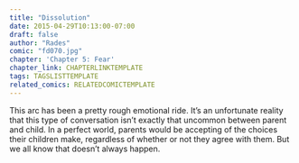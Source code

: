 ```yaml
---
title: "Dissolution"
date: 2015-04-29T10:13:00-07:00
draft: false
author: "Rades"
comic: "fd070.jpg"
chapter: 'Chapter 5: Fear'
chapter_link: CHAPTERLINKTEMPLATE
tags: TAGSLISTTEMPLATE
related_comics: RELATEDCOMICTEMPLATE
---
```


This arc has been a pretty rough emotional ride. It’s an unfortunate reality that this type of conversation isn’t exactly that uncommon between parent and child. In a perfect world, parents would be accepting of the choices their children make, regardless of whether or not they agree with them. But we all know that doesn’t always happen.

